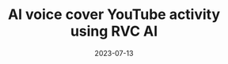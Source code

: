 ---
title: AI voice cover YouTube activity using RVC AI
summary: Utilization of RVC model, recording 500,000 views
tags:
  - youtube
date: 2023-07-13
external_link: https://www.youtube.com/watch?v=QxKxegbUzS4
---